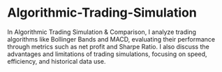# Algorithmic-Trading-Simulation
In Algorithmic Trading Simulation &amp; Comparison, I analyze trading algorithms like Bollinger Bands and MACD, evaluating their performance through metrics such as net profit and Sharpe Ratio. I also discuss the advantages and limitations of trading simulations, focusing on speed, efficiency, and historical data use.
